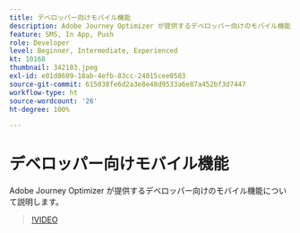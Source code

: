 ```yaml
---
title: デベロッパー向けモバイル機能
description: Adobe Journey Optimizer が提供するデベロッパー向けのモバイル機能について説明します。
feature: SMS, In App, Push
role: Developer
level: Beginner, Intermediate, Experienced
kt: 10168
thumbnail: 342103.jpeg
exl-id: e01d8609-18ab-4efb-83cc-24015cee0583
source-git-commit: 615038fe6d2a3e8e48d9533a6e87a452bf3d7447
workflow-type: ht
source-wordcount: '26'
ht-degree: 100%

---
```


# デベロッパー向けモバイル機能

Adobe Journey Optimizer が提供するデベロッパー向けのモバイル機能について説明します。

>[!VIDEO](https://video.tv.adobe.com/v/342103?quality=12&learn=on)
